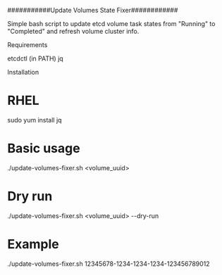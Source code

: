 ###########Update Volumes State Fixer############

Simple bash script to update etcd volume task states from "Running" to "Completed" and refresh volume cluster info.

Requirements

etcdctl (in PATH)
jq

Installation

# RHEL
sudo yum install jq

# Basic usage
./update-volumes-fixer.sh <volume_uuid>

# Dry run
./update-volumes-fixer.sh <volume_uuid> --dry-run

# Example
./update-volumes-fixer.sh 12345678-1234-1234-1234-123456789012
